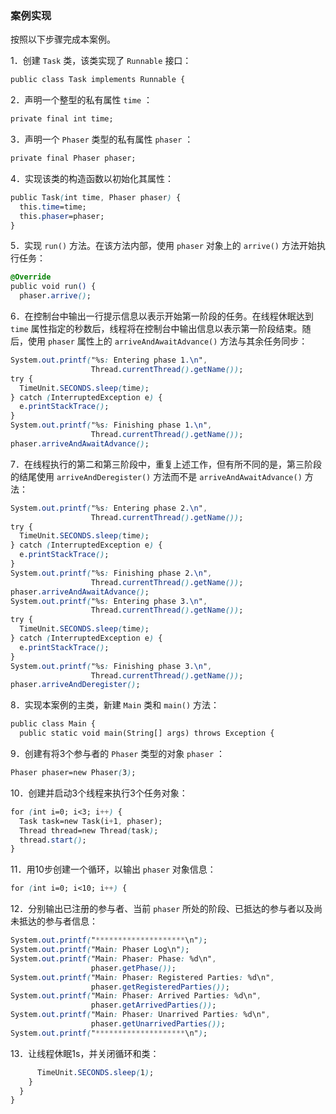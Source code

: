 ### 案例实现

按照以下步骤完成本案例。

1．创建 `Task` 类，该类实现了 `Runnable` 接口：

```css
public class Task implements Runnable {
```

2．声明一个整型的私有属性 `time` ：

```css
private final int time;
```

3．声明一个 `Phaser` 类型的私有属性 `phaser` ：

```css
private final Phaser phaser;
```

4．实现该类的构造函数以初始化其属性：

```css
public Task(int time, Phaser phaser) {
  this.time=time;
  this.phaser=phaser;
}
```

5．实现 `run()` 方法。在该方法内部，使用 `phaser` 对象上的 `arrive()` 方法开始执行任务：

```css
@Override
public void run() {
  phaser.arrive();
```

6．在控制台中输出一行提示信息以表示开始第一阶段的任务。在线程休眠达到 `time` 属性指定的秒数后，线程将在控制台中输出信息以表示第一阶段结束。随后，使用 `phaser` 属性上的 `arriveAndAwaitAdvance()` 方法与其余任务同步：

```css
System.out.printf("%s: Entering phase 1.\n",
                  Thread.currentThread().getName());
try {
  TimeUnit.SECONDS.sleep(time);
} catch (InterruptedException e) {
  e.printStackTrace();
}
System.out.printf("%s: Finishing phase 1.\n",
                  Thread.currentThread().getName());
phaser.arriveAndAwaitAdvance();
```

7．在线程执行的第二和第三阶段中，重复上述工作，但有所不同的是，第三阶段的结尾使用 `arriveAndDeregister()` 方法而不是 `arriveAndAwaitAdvance()` 方法：

```css
System.out.printf("%s: Entering phase 2.\n",
                  Thread.currentThread().getName());
try {
  TimeUnit.SECONDS.sleep(time);
} catch (InterruptedException e) {
  e.printStackTrace();
}
System.out.printf("%s: Finishing phase 2.\n",
                  Thread.currentThread().getName());
phaser.arriveAndAwaitAdvance();
System.out.printf("%s: Entering phase 3.\n",
                  Thread.currentThread().getName());
try {
  TimeUnit.SECONDS.sleep(time);
} catch (InterruptedException e) {
  e.printStackTrace();
}
System.out.printf("%s: Finishing phase 3.\n",
                  Thread.currentThread().getName());
phaser.arriveAndDeregister();
```

8．实现本案例的主类，新建 `Main` 类和 `main()` 方法：

```css
public class Main {
  public static void main(String[] args) throws Exception {
```

9．创建有将3个参与者的 `Phaser` 类型的对象 `phaser` ：

```css
Phaser phaser=new Phaser(3);
```

10．创建并启动3个线程来执行3个任务对象：

```css
for (int i=0; i<3; i++) {
  Task task=new Task(i+1, phaser);
  Thread thread=new Thread(task);
  thread.start();
}
```

11．用10步创建一个循环，以输出 `phaser` 对象信息：

```css
for (int i=0; i<10; i++) {
```

12．分别输出已注册的参与者、当前 `phaser` 所处的阶段、已抵达的参与者以及尚未抵达的参与者信息：

```css
System.out.printf("********************\n");
System.out.printf("Main: Phaser Log\n");
System.out.printf("Main: Phaser: Phase: %d\n",
                  phaser.getPhase());
System.out.printf("Main: Phaser: Registered Parties: %d\n",
                  phaser.getRegisteredParties());
System.out.printf("Main: Phaser: Arrived Parties: %d\n",
                  phaser.getArrivedParties());
System.out.printf("Main: Phaser: Unarrived Parties: %d\n",
                  phaser.getUnarrivedParties());
System.out.printf("********************\n");
```

13．让线程休眠1s，并关闭循环和类：

```css
      TimeUnit.SECONDS.sleep(1);
    }
  } 
}
```


